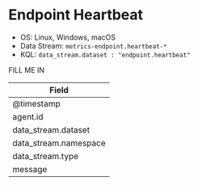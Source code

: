 # Endpoint Heartbeat

- OS: Linux, Windows, macOS
- Data Stream: `metrics-endpoint.heartbeat-*`
- KQL: `data_stream.dataset : "endpoint.heartbeat"`

FILL ME IN

| Field |
|---|
| @timestamp |
| agent.id |
| data_stream.dataset |
| data_stream.namespace |
| data_stream.type |
| message |

